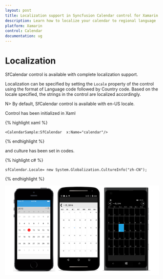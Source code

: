 ```yaml
---
layout: post
title: Localization support in Syncfusion Calendar control for Xamarin.Forms
description: Learn how to localize your calendar to regional language
platform: Xamarin
control: Calendar
documentation: ug
---
```


# Localization

SfCalendar control is available with complete localization support.
 
Localization can be specified by setting the `Locale` property of the control using the format of Language code followed by Country code. Based on the locale specified, the strings in the control are localized accordingly.
 
N> By default, SfCalendar control is available with en-US locale.      
     
Control has been initialized in Xaml

{% highlight xaml %}

	<CalendarSample:SfCalendar  x:Name="calendar"/>

{% endhighlight %}

and culture has been set in codes.

{% highlight c# %}

	sfCalendar.Locale= new System.Globalization.CultureInfo("zh-CN");
	
{% endhighlight %}


![](images/Localization.png)